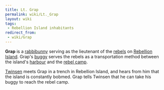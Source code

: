 ```yaml
---
title: Lt. Grap
permalink: wiki/Lt._Grap
layout: wiki
tags:
 - Rebellion Island inhabitants
redirect_from:
 - wiki/Grap
---
```


**Grap** is a [rabbibunny](rabbibunny "wikilink") serving as the
lieutenant of the [rebels](rebel "wikilink") on [Rebellion
Island](Rebellion_Island "wikilink"). Grap's [buggy](buggy "wikilink")
serves the rebels as a transportation method between the island's
[harbour](Rebellion_Island_harbour "wikilink") and the [rebel
camp](rebel_camp "wikilink").

[Twinsen](Twinsen "wikilink") meets Grap in a trench in Rebellion
Island, and hears from him that the island is constantly bobmed. Grap
tells Twinsen that he can take his buggy to reach the rebel camp.
